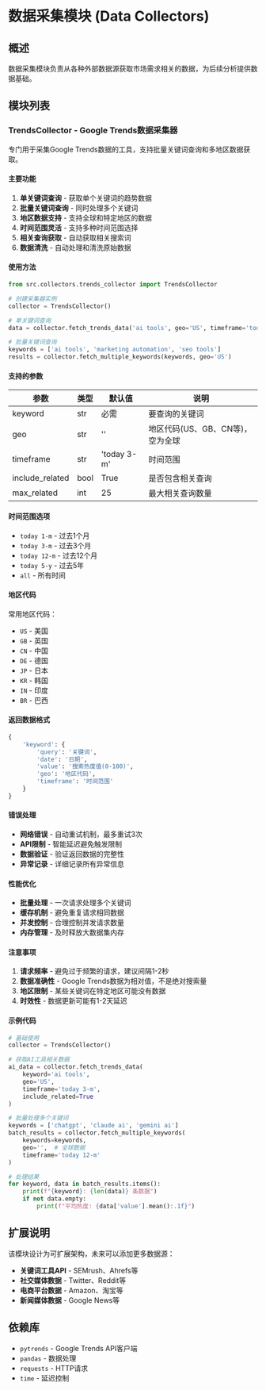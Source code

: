 # 数据采集模块 (Data Collectors)

## 概述

数据采集模块负责从各种外部数据源获取市场需求相关的数据，为后续分析提供数据基础。

## 模块列表

### TrendsCollector - Google Trends数据采集器

专门用于采集Google Trends数据的工具，支持批量关键词查询和多地区数据获取。

#### 主要功能

1. **单关键词查询** - 获取单个关键词的趋势数据
2. **批量关键词查询** - 同时处理多个关键词
3. **地区数据支持** - 支持全球和特定地区的数据
4. **时间范围灵活** - 支持多种时间范围选择
5. **相关查询获取** - 自动获取相关搜索词
6. **数据清洗** - 自动处理和清洗原始数据

#### 使用方法

```python
from src.collectors.trends_collector import TrendsCollector

# 创建采集器实例
collector = TrendsCollector()

# 单关键词查询
data = collector.fetch_trends_data('ai tools', geo='US', timeframe='today 3-m')

# 批量关键词查询
keywords = ['ai tools', 'marketing automation', 'seo tools']
results = collector.fetch_multiple_keywords(keywords, geo='US')
```

#### 支持的参数

| 参数 | 类型 | 默认值 | 说明 |
|------|------|--------|------|
| keyword | str | 必需 | 要查询的关键词 |
| geo | str | '' | 地区代码(US、GB、CN等)，空为全球 |
| timeframe | str | 'today 3-m' | 时间范围 |
| include_related | bool | True | 是否包含相关查询 |
| max_related | int | 25 | 最大相关查询数量 |

#### 时间范围选项

- `today 1-m` - 过去1个月
- `today 3-m` - 过去3个月  
- `today 12-m` - 过去12个月
- `today 5-y` - 过去5年
- `all` - 所有时间

#### 地区代码

常用地区代码：
- `US` - 美国
- `GB` - 英国
- `CN` - 中国
- `DE` - 德国
- `JP` - 日本
- `KR` - 韩国
- `IN` - 印度
- `BR` - 巴西

#### 返回数据格式

```python
{
    'keyword': {
        'query': '关键词',
        'date': '日期',
        'value': '搜索热度值(0-100)',
        'geo': '地区代码',
        'timeframe': '时间范围'
    }
}
```

#### 错误处理

- **网络错误** - 自动重试机制，最多重试3次
- **API限制** - 智能延迟避免触发限制
- **数据验证** - 验证返回数据的完整性
- **异常记录** - 详细记录所有异常信息

#### 性能优化

- **批量处理** - 一次请求处理多个关键词
- **缓存机制** - 避免重复请求相同数据
- **并发控制** - 合理控制并发请求数量
- **内存管理** - 及时释放大数据集内存

#### 注意事项

1. **请求频率** - 避免过于频繁的请求，建议间隔1-2秒
2. **数据准确性** - Google Trends数据为相对值，不是绝对搜索量
3. **地区限制** - 某些关键词在特定地区可能没有数据
4. **时效性** - 数据更新可能有1-2天延迟

#### 示例代码

```python
# 基础使用
collector = TrendsCollector()

# 获取AI工具相关数据
ai_data = collector.fetch_trends_data(
    keyword='ai tools',
    geo='US',
    timeframe='today 3-m',
    include_related=True
)

# 批量处理多个关键词
keywords = ['chatgpt', 'claude ai', 'gemini ai']
batch_results = collector.fetch_multiple_keywords(
    keywords=keywords,
    geo='',  # 全球数据
    timeframe='today 12-m'
)

# 处理结果
for keyword, data in batch_results.items():
    print(f"{keyword}: {len(data)} 条数据")
    if not data.empty:
        print(f"平均热度: {data['value'].mean():.1f}")
```

## 扩展说明

该模块设计为可扩展架构，未来可以添加更多数据源：

- **关键词工具API** - SEMrush、Ahrefs等
- **社交媒体数据** - Twitter、Reddit等
- **电商平台数据** - Amazon、淘宝等
- **新闻媒体数据** - Google News等

## 依赖库

- `pytrends` - Google Trends API客户端
- `pandas` - 数据处理
- `requests` - HTTP请求
- `time` - 延迟控制